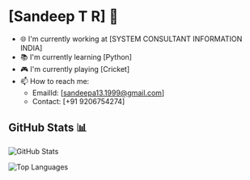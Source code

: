 # [Sandeep T R] 👋

- 🌐 I'm currently working at [SYSTEM CONSULTANT INFORMATION INDIA]
- 📚 I'm currently learning [Python]
- 🎮 I'm currently playing [Cricket]
- 📫 How to reach me:
  - EmailId: [sandeepa13.1999@gmail.com]
  - Contact: [+91 9206754274]

## GitHub Stats 📊

![GitHub Stats](https://github-readme-stats.vercel.app/api?username=Sandeep131999&show_icons=true&theme=default)

![Top Languages](https://github-readme-stats.vercel.app/api/top-langs/?username=Sandeep131999&layout=compact&theme=default)
